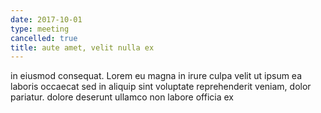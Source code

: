 ```yaml
---
date: 2017-10-01
type: meeting
cancelled: true
title: aute amet, velit nulla ex
---
```

in eiusmod consequat. Lorem eu magna in irure culpa velit ut ipsum ea laboris occaecat sed in aliquip sint voluptate reprehenderit veniam, dolor pariatur. dolore deserunt ullamco non labore officia ex